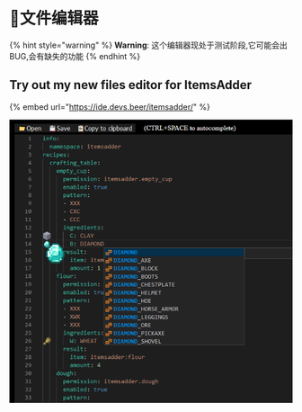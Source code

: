 # 📄文件编辑器

{% hint style="warning" %}
**Warning**: 这个编辑器现处于测试阶段,它可能会出BUG,会有缺失的功能
{% endhint %}

## Try out my new files editor for ItemsAdder

{% embed url="https://ide.devs.beer/itemsadder/" %}

![](.gitbook/assets/image%20%2814%29.png)

